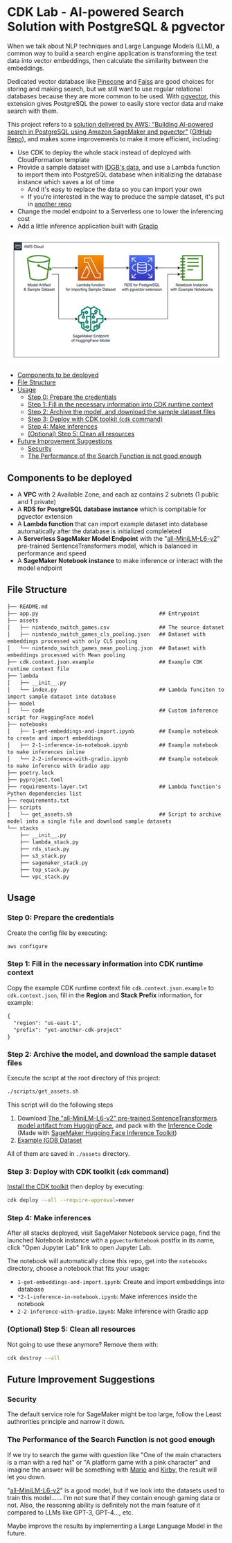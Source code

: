 # CDK Lab - AI-powered Search Solution with PostgreSQL & pgvector<!-- omit from toc -->

When we talk about NLP techniques and Large Language Models (LLM), a common way to build a search engine application is transforming the text data into vector embeddings, then calculate the similarity between the embeddings. 

Dedicated vector database like [Pinecone](https://www.pinecone.io) and [Faiss](https://github.com/facebookresearch/faiss) are good choices for storing and making search, but we still want to use regular relational databases because they are more common to be used. With [pgvector](https://github.com/pgvector/pgvector), this extension gives PostgreSQL the power to easily store vector data and make search with them.

This project refers to a [solution delivered by AWS: "Building AI-powered search in PostgreSQL using Amazon SageMaker and pgvector"](https://aws.amazon.com/blogs/database/building-ai-powered-search-in-postgresql-using-amazon-sagemaker-and-pgvector/) ([GitHub Repo](https://github.com/aws-samples/rds-postgresql-pgvector)), and makes some improvements to make it more efficient, including:

* Use CDK to deploy the whole stack instead of deployed with CloudFormation template
* Provide a sample dataset with [IDGB's data](https://www.igdb.com), and use a Lambda function to import them into PostgreSQL database when initializing the database instance which saves a lot of time
  * And it's easy to replace the data so you can import your own
  * If you're interested in the way to produce the sample dataset, it's put in [another repo](https://github.com/VioletVivirand/igdb-data-demo)
* Change the model endpoint to a Serverless one to lower the inferencing cost
* Add a little inference application built with [Gradio](https://www.gradio.app)

![](./diagram.jpg)

- [Components to be deployed](#components-to-be-deployed)
- [File Structure](#file-structure)
- [Usage](#usage)
  - [Step 0: Prepare the credentials](#step-0-prepare-the-credentials)
  - [Step 1: Fill in the necessary information into CDK runtime context](#step-1-fill-in-the-necessary-information-into-cdk-runtime-context)
  - [Step 2: Archive the model, and download the sample dataset files](#step-2-archive-the-model-and-download-the-sample-dataset-files)
  - [Step 3: Deploy with CDK toolkit (`cdk` command)](#step-3-deploy-with-cdk-toolkit-cdk-command)
  - [Step 4: Make inferences](#step-4-make-inferences)
  - [(Optional) Step 5: Clean all resources](#optional-step-5-clean-all-resources)
- [Future Improvement Suggestions](#future-improvement-suggestions)
  - [Security](#security)
  - [The Performance of the Search Function is not good enough](#the-performance-of-the-search-function-is-not-good-enough)


## Components to be deployed

* A **VPC** with 2 Available Zone, and each az contains 2 subnets (1 public and 1 private)
* A **RDS for PostgreSQL database instance** which is compitable for pgvector extension
* A **Lambda function** that can import example dataset into database automatically after the database is initialized compleleted
* A **Serverless SageMaker Model Endpoint** with the "[all-MiniLM-L6-v2](https://huggingface.co/sentence-transformers/all-MiniLM-L6-v2)" pre-trained SentenceTransformers model, which is balanced in performance and speed
* A **SageMaker Notebook instance** to make inference or interact with the model endpoint

## File Structure

```
├── README.md
├── app.py                                       ## Entrypoint
├── assets
│   ├── nintendo_switch_games.csv                ## The source dataset
│   ├── nintendo_switch_games_cls_pooling.json   ## Dataset with embeddings processed with only CLS pooling
│   └── nintendo_switch_games_mean_pooling.json  ## Dataset with embeddings processed with Mean pooling
├── cdk.context.json.example                     ## Example CDK runtime context file
├── lambda
│   ├── __init__.py
│   └── index.py                                 ## Lambda funciton to import sample dataset into database
├── model
│   └── code                                     ## Custom inference script for HuggingFace model
├── notebooks
│   ├── 1-get-embeddings-and-import.ipynb        ## Example notebook to create and import embeddings
│   ├── 2-1-inference-in-notebook.ipynb          ## Example notebook to make inferences inline
│   └── 2-2-inference-with-gradio.ipynb          ## Example notebook to make inference with Gradio app
├── poetry.lock
├── pyproject.toml
├── requirements-layer.txt                       ## Lambda function's Python dependencies list
├── requirements.txt
├── scripts
│   └── get_assets.sh                            ## Script to archive model into a single file and download sample datasets
└── stacks
    ├── __init__.py
    ├── lambda_stack.py
    ├── rds_stack.py
    ├── s3_stack.py
    ├── sagemaker_stack.py
    ├── top_stack.py
    └── vpc_stack.py
```

## Usage

### Step 0: Prepare the credentials

Create the config file by executing:

```bash
aws configure
```

### Step 1: Fill in the necessary information into CDK runtime context

Copy the example CDK runtime context file `cdk.context.json.example` to `cdk.context.json`, fill in the **Region** and **Stack Prefix** information, for example:

```
{
  "region": "us-east-1",
  "prefix": "yet-another-cdk-project"
}
```

### Step 2: Archive the model, and download the sample dataset files

Execute the script at the root directory of this project:

```bash
./scripts/get_assets.sh
```

This script will do the following steps

1. Download [The "all-MiniLM-L6-v2" pre-trained SentenceTransformers model artifact from HuggingFace](https://huggingface.co/sentence-transformers/all-MiniLM-L6-v2), and pack with the [Inference Code](https://github.com/huggingface/notebooks/blob/main/sagemaker/17_custom_inference_script/sagemaker-notebook.ipynb) (Made with [SageMaker Hugging Face Inference Toolkit](https://github.com/aws/sagemaker-huggingface-inference-toolkit))
2. [Example IGDB Dataset](https://github.com/VioletVivirand/igdb-data-examples)

All of them are saved in `./assets` directory.

### Step 3: Deploy with CDK toolkit (`cdk` command)

[Install the CDK toolkit](https://docs.aws.amazon.com/cdk/v2/guide/cli.html) then deploy by executing:

```bash
cdk deploy --all --require-approval=never
```

### Step 4: Make inferences

After all stacks deployed, visit SageMaker Notebook service page, find the launched Notebook instance with a `pgvectorNotebook` postfix in its name, click "Open Jupyter Lab" link to open Jupyter Lab.

The notebook will automatically clone this repo, get into the `notebooks` directory, choose a notebook that fits your usage:

* `1-get-embeddings-and-import.ipynb`: Create and import embeddings into database
* `*2-1-inference-in-notebook.ipynb`: Make inferences inside the notebook
* `2-2-inference-with-gradio.ipynb`: Make inference with Gradio app

### (Optional) Step 5: Clean all resources

Not going to use these anymore? Remove them with:

```bash
cdk destroy --all
```

## Future Improvement Suggestions

### Security

The default service role for SageMaker might be too large, follow the Least authrorities principle and narrow it down.

### The Performance of the Search Function is not good enough

If we try to search the game with question like "One of the main characters is a man with a red hat" or "A platform game with a pink character" and imagine the answer will be something with [Mario](https://en.wikipedia.org/wiki/Mario) and [Kirby](https://en.wikipedia.org/wiki/Kirby_(character)), the result will let you down.

"[all-MiniLM-L6-v2](https://huggingface.co/sentence-transformers/all-MiniLM-L6-v2)" is a good model, but if we look into the datasets used to train this model...... I'm not sure that if they contain enough gaming data or not. Also, the reasoning ability is definitely not the main feature of it compared to LLMs like GPT-3, GPT-4..., etc.

Maybe improve the results by implementing a Large Language Model in the future.
